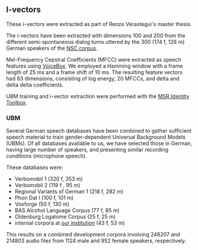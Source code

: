 ## I-vectors
These i-vectors were extracted as part of Renzo Verastegui's master thesis.

The i-vectors have been extracted with dimensions 100 and 200 from the different semi-spontaneous dialog turns uttered by the 300 (174 f, 126 m) German speakers of the [NSC corpus](http://www.qu.tu-berlin.de/?id=nsc-corpus).

Mel-Frequency Cepstral Coefficients (MFCC) were extracted as speech features using [VoiceBox](http://www.ee.ic.ac.uk/hp/staff/dmb/voicebox/voicebox.html). We employed a Hamming window with a frame length of 25 ms and a frame shift of 10 ms. The resulting feature vectors had 63 dimensions, consisting of log energy, 20 MFCCs, and delta and delta delta coefficients.

UBM training and i-vector extraction were performed with the [MSR Identity Toolbox](https://www.microsoft.com/en-us/download/details.aspx?id=52279&from=http%3A%2F%2Fresearch.microsoft.com%2Fen-us%2Fdownloads%2F2476c44a-1f63-4fe0-b805-8c2de395bb2c%2F).

### UBM

Several German speech databases have been combined to gather sufficient speech material to train gender-dependent Universal Background Models (UBMs). Of all databases available to us, we have selected those in German, having large number of speakers, and presenting similar recording conditions (microphone speech). 

These databases were: 

* Verbomobil 1 (320 f, 353 m)
* Verbomobil 2 (119 f , 95 m)
* Regional Variants of German 1 (218 f, 282 m)
* Phon Dat I (100 f, 101 m)
* Voxforge (50 f, 130 m)
* BAS Alcohol Language Corpus (77 f, 85 m)
* Oldenburg Logatome Corpus (25 f, 25 m)
* internal corpora at [our institution](http://www.qu.tu-berlin.de/) (43 f, 53 m)

This results on a combined development corpora involving 248207 and 214803 audio files from 1124 male and 952 female speakers, respectively.
